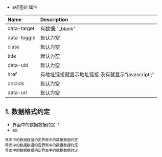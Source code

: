 * a标签的 属性

|Name|Description|
|:----|:----|
|data-target|有数据:"_blank"|
|data-toggle|默认为空|
|class|默认为空|
|title|默认为空|
|data-uid|默认为空|
|href|有地址链接就显示地址链接  没有就显示"javascript:;"|
|onclick|默认为空|
|data-url|默认为空|

## **1.  数据格式约定**

* 界面中的数据数据约定 ：
* ex:
```
界面中的数据数据约定界面中的数据数据约定
界面中的数据数据约定界面中的数据数据约定
界面中的数据数据约定界面中的数据数据约定
```